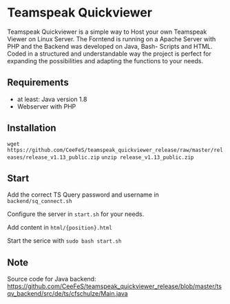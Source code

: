 # Teamspeak Quickviewer

Teamspeak Quickviewer is a simple way to Host your own Teamspeak Viewer on Linux Server. The Forntend is running on a Apache Server with PHP and the Backend was developed on Java, Bash- Scripts and HTML. Coded in a structured and understandable way the project is perfect for expanding the possibilities and adapting the functions to your needs.

## Requirements
- at least: Java version 1.8
- Webserver with PHP

## Installation
 `wget https://github.com/CeeFeS/teamspeak_quickviewer_release/raw/master/releases/release_v1.13_public.zip`
 `unzip release_v1.13_public.zip`


## Start

Add the correct TS Query password and username in `backend/sq_connect.sh`

Configure the server in `start.sh` for your needs.

Add content in `html/{position}.html`

Start the serice with `sudo bash start.sh`

## Note

Source code for Java backend: https://github.com/CeeFeS/teamspeak_quickviewer_release/blob/master/tsqv_backend/src/de/ts/cfschulze/Main.java
